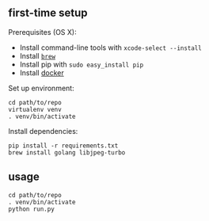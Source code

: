 ## first-time setup

Prerequisites (OS X):

- Install command-line tools with `xcode-select --install`
- Install [`brew`](http://brew.sh/)
- Install pip with `sudo easy_install pip`
- Install [docker](https://docs.docker.com/docker-for-mac/)

Set up environment:

```
cd path/to/repo
virtualenv venv
. venv/bin/activate
```

Install dependencies:

```
pip install -r requirements.txt
brew install golang libjpeg-turbo
```

## usage

```
cd path/to/repo
. venv/bin/activate
python run.py
```

